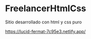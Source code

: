 # FreelancerHtmlCss
Sitio desarrollado con html y css puro

https://lucid-fermat-7c95e3.netlify.app/
